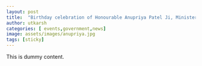 ```yaml
---
layout: post
title:  "Birthday celebration of Honourable Anupriya Patel Ji, Minister of State in the Ministry of Health and Family Welfare."
author: utkarsh
categories: [ events,government,news]
image: assets/images/anupriya.jpg
tags: [sticky]
---
```

This is dummy content. 

